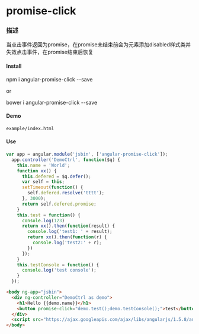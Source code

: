 promise-click
==========

### 描述

当点击事件返回为promise，在promise未结束前会为元素添加disabled样式类并失效点击事件，在promise结束后恢复

#### Install

npm i angular-promise-click --save

or

bower i angular-promise-click --save

#### Demo

`example/index.html`

#### Use

```js
var app = angular.module('jsbin', ['angular-promise-click']);
  app.controller('DemoCtrl', function($q) {
    this.name = 'World';
    function xx() {
      this.defered = $q.defer();
      var self = this;
      setTimeout(function() {
        self.defered.resolve('tttt');
      }, 3000);
      return self.defered.promise;
    }
    this.test = function() {
      console.log(123)
      return xx().then(function(result) {
        console.log('test1: ' + result);
        return xx().then(function(r) {
          console.log('test2:' + r);
        })
      });
    }
    this.testConsole = function() {
      console.log('test console');
    }
  });
```

```html
<body ng-app="jsbin">
  <div ng-controller="DemoCtrl as demo">
    <h1>Hello {{demo.name}}</h1>
    <button promise-click="demo.test();demo.testConsole();">test</button>
  </div>
  <script src="https://ajax.googleapis.com/ajax/libs/angularjs/1.5.8/angular.min.js"></script>
</body>
```
